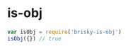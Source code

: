 # is-obj

<!-- VDOC.badges travis; standard; npm; coveralls -->

<!-- VDOC.jsdoc isObj -->

```javascript
var isObj = require('brisky-is-obj')
isObj({}) // true
```